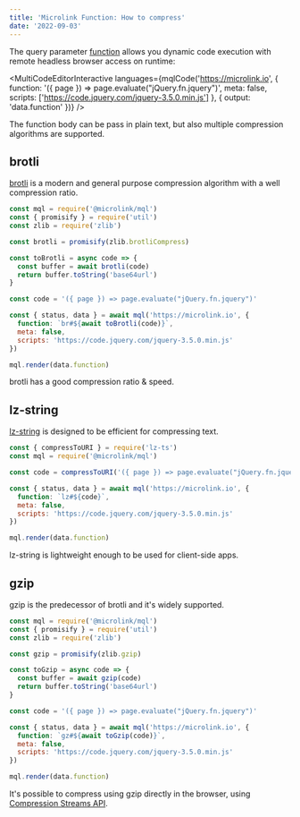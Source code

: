 ```yaml
---
title: 'Microlink Function: How to compress'
date: '2022-09-03'
---
```


The query parameter [function](/docs/api/parameters/function) allows you dynamic code execution with remote headless browser access on runtime:

<MultiCodeEditorInteractive 
  languages={mqlCode('https://microlink.io', {
    function: '({ page }) => page.evaluate("jQuery.fn.jquery")',
    meta: false,
    scripts: ['https://code.jquery.com/jquery-3.5.0.min.js']
  }, { output: 'data.function' })}
/>

The function body can be pass in plain text, but also multiple compression algorithms are supported.

## brotli

[brotli](https://en.wikipedia.org/wiki/Brotli) is a modern and general purpose compression algorithm with a well compression ratio.

```js
const mql = require('@microlink/mql')
const { promisify } = require('util')
const zlib = require('zlib')

const brotli = promisify(zlib.brotliCompress)

const toBrotli = async code => {
  const buffer = await brotli(code)
  return buffer.toString('base64url')
}

const code = '({ page }) => page.evaluate("jQuery.fn.jquery")'

const { status, data } = await mql('https://microlink.io', {
  function: `br#${await toBrotli(code)}`,
  meta: false,
  scripts: 'https://code.jquery.com/jquery-3.5.0.min.js'
})

mql.render(data.function)
```

<Figcaption>brotli has a good compression ratio & speed.</Figcaption>

## lz-string

[lz-string](https://pieroxy.net/blog/pages/lz-string/index.html) is designed to be efficient for compressing text.

```js
const { compressToURI } = require('lz-ts') 
const mql = require('@microlink/mql')

const code = compressToURI('({ page }) => page.evaluate("jQuery.fn.jquery")')

const { status, data } = await mql('https://microlink.io', {
  function: `lz#${code}`,
  meta: false,
  scripts: 'https://code.jquery.com/jquery-3.5.0.min.js'
})

mql.render(data.function)
```

<Figcaption>lz-string is lightweight enough to be used for client-side apps.</Figcaption>

## gzip

gzip is the predecessor of brotli and it's widely supported.

```js
const mql = require('@microlink/mql')
const { promisify } = require('util')
const zlib = require('zlib')

const gzip = promisify(zlib.gzip)

const toGzip = async code => {
  const buffer = await gzip(code)
  return buffer.toString('base64url')
}

const code = '({ page }) => page.evaluate("jQuery.fn.jquery")'

const { status, data } = await mql('https://microlink.io', {
  function: `gz#${await toGzip(code)}`,
  meta: false,
  scripts: 'https://code.jquery.com/jquery-3.5.0.min.js'
})

mql.render(data.function)
```

It's possible to compress using gzip directly in the browser, using [Compression Streams API](https://developer.chrome.com/blog/compression-streams-api/).
